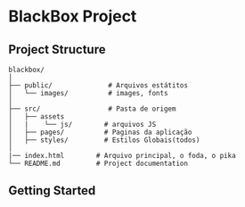 # BlackBox Project

## Project Structure

```
blackbox/
│
├── public/              # Arquivos estátitos
│   └── images/          # images, fonts
│
├── src/                 # Pasta de origem
│   ├── assets
│   |    └── js/        # arquivos JS
│   ├── pages/          # Paginas da aplicação
│   ├── styles/         # Estilos Globais(todos)
│
|── index.html        # Arquivo principal, o foda, o pika
└── README.md         # Project documentation
```

## Getting Started

```Mais pra frente...